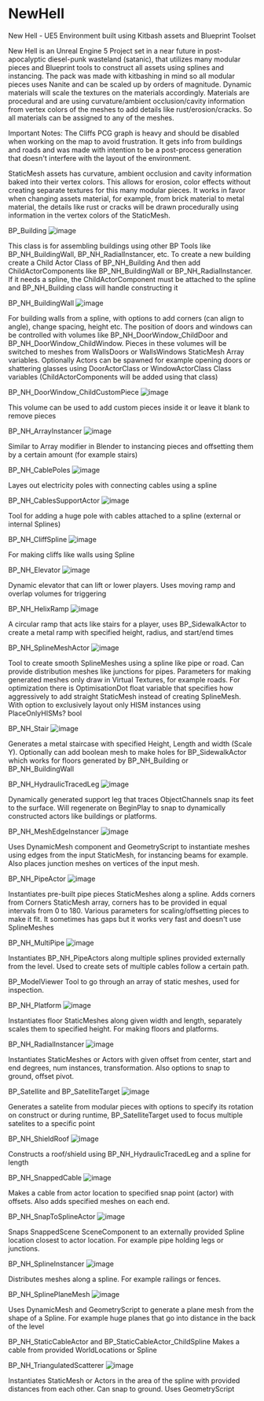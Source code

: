 # NewHell 
New Hell - UE5 Environment built using Kitbash assets and Blueprint Toolset 

New Hell is an Unreal Engine 5 Project set in a near future in post-apocalyptic diesel-punk wasteland (satanic), that utilizes many modular pieces and Blueprint tools to construct all assets using splines and instancing. 
The pack was made with kitbashing in mind so all modular pieces uses Nanite and can be scaled up by orders of magnitude. Dynamic materials will scale the textures on the materials accordingly.
Materials are procedural and are using curvature/ambient occlusion/cavity information from vertex colors of the meshes to add details like rust/erosion/cracks. So all materials can be assigned to any of the meshes.

Important Notes: 
The Cliffs PCG graph is heavy and should be disabled when working on the map to avoid frustration. It gets info from buildings and roads and was made with intention to be a post-process generation that doesn't interfere with the layout of the environment.

StaticMesh assets has curvature, ambient occlusion and cavity information baked into their vertex colors. This allows for erosion, color effects without creating separate textures for this many modular pieces. It works in favor when changing assets material, for example, from brick material to metal material, the details like rust or cracks will be drawn procedurally using information in the vertex colors of the StaticMesh.

BP_Building
![image](https://github.com/faxcorp/NewHellDocumentation/assets/37246339/de654ddf-c489-4e72-9c10-bd8713115fd1)

This class is for assembling buildings using other BP Tools like BP_NH_BuildingWall, BP_NH_RadialInstancer, etc.
To create a new building create a Child Actor Class of BP_NH_Building
And then add ChildActorComponents like BP_NH_BuildingWall or BP_NH_RadialInstancer. If it needs a spline, the ChildActorComponent must be attached to the spline and BP_NH_Building class will handle constructing it

BP_NH_BuildingWall
![image](https://github.com/faxcorp/NewHellDocumentation/assets/37246339/5d329821-167a-4de0-a6e2-36fd7dc29b07)

For building walls from a spline, with options to add corners (can align to angle), change spacing, height etc.
The position of doors and windows can be controlled with volumes like BP_NH_DoorWindow_ChildDoor and BP_NH_DoorWindow_ChildWindow. Pieces in these volumes will be switched to meshes from WallsDoors or WallsWindows StaticMesh Array variables. Optionally Actors can be spawned for example opening doors or shattering glasses using DoorActorClass or WindowActorClass Class variables (ChildActorComponents will be added using that class)

BP_NH_DoorWindow_ChildCustomPiece
![image](https://github.com/faxcorp/NewHellDocumentation/assets/37246339/58a4f8e6-0d83-43f4-83c7-fc3cdd256cd2)

This volume can be used to add custom pieces inside it or leave it blank to remove pieces

BP_NH_ArrayInstancer
![image](https://github.com/faxcorp/NewHellDocumentation/assets/37246339/82c9255e-5b36-4f7f-b4ff-2b362c376db1)

Similar to Array modifier in Blender to instancing pieces and offsetting them by a certain amount (for example stairs)

BP_NH_CablePoles
![image](https://github.com/faxcorp/NewHellDocumentation/assets/37246339/6a4477c0-0f53-4661-a239-39f1f0acad98)

Layes out electricity poles with connecting cables using a spline

BP_NH_CablesSupportActor
![image](https://github.com/faxcorp/NewHellDocumentation/assets/37246339/1c529790-f9aa-49bc-af40-0a0a063f0b8f)

Tool for adding a huge pole with cables attached to a spline (external or internal Splines)

BP_NH_CliffSpline
![image](https://github.com/faxcorp/NewHellDocumentation/assets/37246339/d4832d8e-42a4-4923-ac53-22b119b9ec62)

For making cliffs like walls using Spline

BP_NH_Elevator
![image](https://github.com/faxcorp/NewHellDocumentation/assets/37246339/41354ccd-026a-44d8-b011-be5bad4b401c)

Dynamic elevator that can lift or lower players. Uses moving ramp and overlap volumes for triggering

BP_NH_HelixRamp
![image](https://github.com/faxcorp/NewHellDocumentation/assets/37246339/a0d1f3f6-f93a-4302-8183-c3b0585d0442)

A circular ramp that acts like stairs for a player, uses BP_SidewalkActor to create a metal ramp with specified height, radius, and start/end times

BP_NH_SplineMeshActor
![image](https://github.com/faxcorp/NewHellDocumentation/assets/37246339/ec85e9b4-8d66-4e11-9a69-754ad9851070)

Tool to create smooth SplineMeshes using a spline like pipe or road. Can provide distribution meshes like junctions for pipes. Parameters for making generated meshes only draw in Virtual Textures, for example roads.
For optimization there is OptimisationDot float variable that specifies how aggressively to add straight StaticMesh instead of creating SplineMesh. With option to exclusively layout only HISM instances using PlaceOnlyHISMs? bool

BP_NH_Stair
![image](https://github.com/faxcorp/NewHellDocumentation/assets/37246339/fd3f3f8a-10a1-4825-a63f-72e9738e68aa)

Generates a metal staircase with specified Height, Length and width (Scale Y). Optionally can add boolean mesh to make holes for BP_SidewalkActor which works for floors generated by BP_NH_Building or BP_NH_BuildingWall

BP_NH_HydraulicTracedLeg
![image](https://github.com/faxcorp/NewHellDocumentation/assets/37246339/46615b65-a003-4611-ad81-d1cd01ab2546)

Dynamically generated support leg that traces ObjectChannels snap its feet to the surface. Will regenerate on BeginPlay to snap to dynamically constructed actors like buildings or platforms.

BP_NH_MeshEdgeInstancer
![image](https://github.com/faxcorp/NewHellDocumentation/assets/37246339/be069021-5f85-4ef7-b861-fe5ce7d5e991)

Uses DynamicMesh component and GeometryScript to instantiate meshes using edges from the input StaticMesh, for instancing beams for example. Also places junction meshes on vertices of the input mesh.

BP_NH_PipeActor
![image](https://github.com/faxcorp/NewHellDocumentation/assets/37246339/923631da-a56e-4d73-b57e-81c9be3df377)

Instantiates pre-built pipe pieces StaticMeshes along a spline. Adds corners from Corners StaticMesh array, corners has to be provided in equal intervals from 0 to 180. Various parameters for scaling/offsetting pieces to make it fit. 
It sometimes has gaps but it works very fast and doesn't use SplineMeshes

BP_NH_MultiPipe
![image](https://github.com/faxcorp/NewHellDocumentation/assets/37246339/e23fcb2c-8445-4340-a3d0-f91728667e12)

Instantiates BP_NH_PipeActors along multiple splines provided externally from the level. Used to create sets of multiple cables follow a certain path.

BP_ModelViewer
Tool to go through an array of static meshes, used for inspection.

BP_NH_Platform
![image](https://github.com/faxcorp/NewHellDocumentation/assets/37246339/06aa0144-d50d-47d1-aba9-ac6a809f09a9)

Instantiates floor StaticMeshes along given width and length, separately scales them to specified height. For making floors and platforms.

BP_NH_RadialInstancer
![image](https://github.com/faxcorp/NewHellDocumentation/assets/37246339/512c6c47-4ebc-4360-ac23-85f7eebdadad)

Instantiates StaticMeshes or Actors with given offset from center, start and end degrees, num instances, transformation. Also options to snap to ground, offset pivot.

BP_Satellite and BP_SatelliteTarget
![image](https://github.com/faxcorp/NewHellDocumentation/assets/37246339/ccd39bc3-57e3-4598-8a33-f967d11d2597)

Generates a satelite from modular pieces with options to specify its rotation on construct or during runtime, BP_SatelliteTarget used to focus multiple satelites to a specific point

BP_NH_ShieldRoof
![image](https://github.com/faxcorp/NewHellDocumentation/assets/37246339/612804d8-d9db-4955-8ed7-7b987d971ff5)

Constructs a roof/shield using BP_NH_HydraulicTracedLeg and a spline for length

BP_NH_SnappedCable
![image](https://github.com/faxcorp/NewHellDocumentation/assets/37246339/c0928839-0d2f-43da-a947-93ef09377f2f)

Makes a cable from actor location to specified snap point (actor) with offsets. Also adds specified meshes on each end.

BP_NH_SnapToSplineActor
![image](https://github.com/faxcorp/NewHellDocumentation/assets/37246339/692da555-ec05-4a9d-972c-8ebd57073a12)

Snaps SnappedScene SceneComponent to an externally provided Spline location closest to actor location. For example pipe holding legs or junctions.

BP_NH_SplineInstancer
![image](https://github.com/faxcorp/NewHellDocumentation/assets/37246339/66815073-f1ae-4062-bd87-9d8e331fb9c3)

Distributes meshes along a spline. For example railings or fences.

BP_NH_SplinePlaneMesh
![image](https://github.com/faxcorp/NewHellDocumentation/assets/37246339/492acc8a-1d96-4c01-893e-7d6af828597c)

Uses DynamicMesh and GeometryScript to generate a plane mesh from the shape of a Spline. For example huge planes that go into distance in the back of the level

BP_NH_StaticCableActor and BP_StaticCableActor_ChildSpline
Makes a cable from provided WorldLocations or Spline

BP_NH_TriangulatedScatterer
![image](https://github.com/faxcorp/NewHellDocumentation/assets/37246339/c8cfbaff-ece6-47b8-8163-444dd3aa4f11)

Instantiates StaticMesh or Actors in the area of the spline with provided distances from each other. Can snap to ground. Uses GeometryScript










